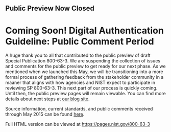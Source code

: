 ## Public Preview Now Closed  

# Coming Soon! Digital Authentication Guideline: Public Comment Period  

A huge thank you to all that contributed to the public preview of draft Special Publication 800-63-3. We are suspending the collection of issues and comments for the public preview to get ready for our next phase. As we mentioned when we launched this May, we will be transitioning into a more formal process of gathering feedback from the stakeholder community in a maaner that aligns with how agencies and NIST expect to participate in reviewing SP 800-63-3.  This next part of our process is quickly coming.  Until then, the public preview pages will remain viewable.  You can find more details about next steps at [our blog site](http://nstic.blogs.govdelivery.com/).

Source information, current standards, and public comments received through May 2015 can be found [here](http://csrc.nist.gov/groups/ST/eauthentication/sp800-63-2_call-comments.html).
 
Full HTML version can be viewed at https://pages.nist.gov/800-63-3


